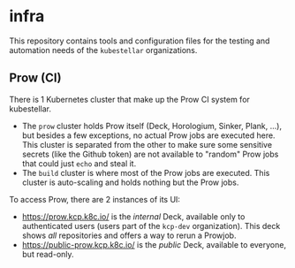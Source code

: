 # infra

This repository contains tools and configuration files for the testing and automation needs of the `kubestellar` organizations.

## Prow (CI)

There is 1 Kubernetes cluster that make up the Prow CI system for kubestellar.

* The `prow` cluster holds Prow itself (Deck, Horologium, Sinker, Plank, ...), but besides a few exceptions, no actual Prow jobs are executed here. This cluster is separated from the other to make sure some sensitive secrets (like the Github token) are not available to "random" Prow jobs that could just `echo` and steal it.
* The `build` cluster is where most of the Prow jobs are executed. This cluster is auto-scaling and holds nothing but the Prow jobs.

To access Prow, there are 2 instances of its UI:

* https://prow.kcp.k8c.io/ is the _internal_ Deck, available only to authenticated users (users part of the `kcp-dev` organization). This deck shows _all_ repositories and offers a way to rerun a Prowjob.
* https://public-prow.kcp.k8c.io/ is the _public_ Deck, available to everyone, but read-only.
